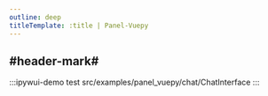 ```yaml
---
outline: deep
titleTemplate: :title | Panel-Vuepy
---
```


## #header-mark#
:::ipywui-demo test
src/examples/panel_vuepy/chat/ChatInterface
::: 